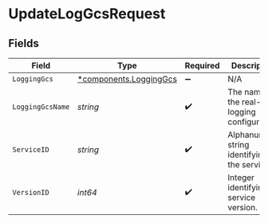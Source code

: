 # UpdateLogGcsRequest


## Fields

| Field                                                       | Type                                                        | Required                                                    | Description                                                 | Example                                                     |
| ----------------------------------------------------------- | ----------------------------------------------------------- | ----------------------------------------------------------- | ----------------------------------------------------------- | ----------------------------------------------------------- |
| `LoggingGcs`                                                | [*components.LoggingGcs](../../models/shared/logginggcs.md) | :heavy_minus_sign:                                          | N/A                                                         |                                                             |
| `LoggingGcsName`                                            | *string*                                                    | :heavy_check_mark:                                          | The name for the real-time logging configuration.           | test-log-endpoint                                           |
| `ServiceID`                                                 | *string*                                                    | :heavy_check_mark:                                          | Alphanumeric string identifying the service.                | SU1Z0isxPaozGVKXdv0eY                                       |
| `VersionID`                                                 | *int64*                                                     | :heavy_check_mark:                                          | Integer identifying a service version.                      | 1                                                           |